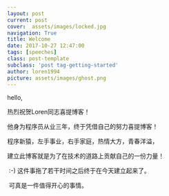 ```yaml
---
layout: post
current: post
cover:  assets/images/locked.jpg
navigation: True
title: Welcome
date: 2017-10-27 12:47:00
tags: [speeches]
class: post-template
subclass: 'post tag-getting-started'
author: loren1994
picture: assets/images/ghost.png
---
```

hello,

   热烈祝贺Loren同志喜提博客！
   
   他身为程序员从业三年，终于凭借自己的努力喜提博客！<!-- more -->
   
   程序新猿，左手事业，右手家庭，热情大方，青春洋溢，
   
   建立此博客就是为了在技术的道路上贡献自己的一份力量！

​   :-) 这件事拖了若干时间之后终于在今天建立起来了。

​   可真是一件值得开心的事情。